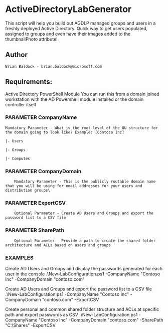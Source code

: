 # ActiveDirectoryLabGenerator
This script will help you build out AGDLP managed groups and users in a freshly deployed Active Directory. Quick way to get users populated, assigned to groups and even have their images added to the thumbnailPhoto attribute!

## Author
    Brian Baldock - brian.baldock@microsoft.com
        
## Requirements: 
Active Directory PowerShell Module
     You can run this from a domain joined workstation with the AD Powershell module installed or the domain controller itself

### PARAMETER CompanyName
    Mandatory Parameter - What is the root level of the OU structure for the domain going to look like? Example: [Contoso Inc]
                                                                                                                    |- Users
                                                                                                                    |- Groups
                                                                                                                    |- Computes
### PARAMETER CompanyDomain
        Mandatory Parameter - This is the publicly routable domain name that you will be using for email addresses for your users and distribution groups\

### PARAMETER ExportCSV
        Optional Parameter - Create AD Users and Groups and export the password list to a CSV file
        
### PARAMETER SharePath
        Optional Parameter - Provide a path to create the shared folder architecture and ACLs based on users and groups

### EXAMPLES
  Create AD Users and Groups and display the passwords generated for each user in the console
    .\New-LabConfiguration.ps1 -CompanyName "Contoso Inc" -CompanyDomain "contoso.com"
    
  Create AD Users and Groups and export the password list to a CSV file
    .\New-LabConfiguration.ps1 -CompanyName "Contoso Inc" -CompanyDomain "contoso.com" -ExportCSV
    
  Create personal and common shared folder structure and ACLs at specific path and export passwords as CSV
    .\New-LabConfiguration.ps1 -CompanyName "Contoso Inc" -CompanyDomain "contoso.com" -SharePath "C:\Shares" -ExportCSV 
